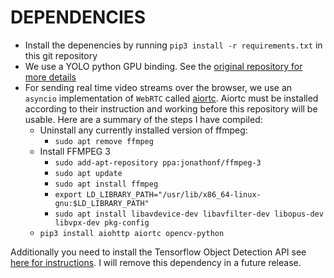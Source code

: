 # DEPENDENCIES
- Install the depenencies by running ``pip3 install -r requirements.txt`` in this git repository
- We use a YOLO python GPU binding. See the [original repository for more details](https://github.com/madhawav/YOLO3-4-Py)
- For sending real time video streams over the browser, we use an ``asyncio`` implementation of ``WebRTC`` called [aiortc](https://github.com/jlaine/aiortc). Aiortc must be installed according to their instruction and working before this repository will be usable. Here are a summary of the steps I have compiled:
    - Uninstall any currently installed version of ffmpeg:
        - ``sudo apt remove ffmpeg``
    - Install FFMPEG 3
        - ``sudo add-apt-repository ppa:jonathonf/ffmpeg-3``
        - ``sudo apt update``
        - ``sudo apt install ffmpeg``
        - ``export LD_LIBRARY_PATH="/usr/lib/x86_64-linux-gnu:$LD_LIBRARY_PATH"``
        - ``sudo apt install libavdevice-dev libavfilter-dev libopus-dev libvpx-dev pkg-config``
    - ``pip3 install aiohttp aiortc opencv-python``

Additionally you need to install the Tensorflow Object Detection API see [here for instructions](https://github.com/tensorflow/models/blob/master/research/object_detection/g3doc/installation.md). I will remove this dependency in a future release.
